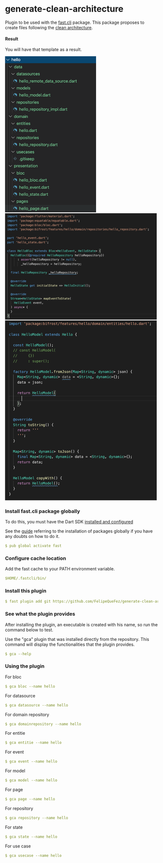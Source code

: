 # generate-clean-architecture

Plugin to be used with the [fast.cli](https://github.com/pbissonho/fast.cli) package. This package proposes to create files following the [clean architecture](https://blog.cleancoder.com/uncle-bob/2012/08/13/the-clean-architecture.html).

#### Result

You will have that template as a result.

<img src="/assets/example.png" width="300px"><img src="/assets/example2.png" width="500px"><img src="/assets/example3.png" width="500px">

### Install fast.cli package globally 

To do this, you must have the Dart SDK [installed and configured](https://dart.dev/get-dart) 

See the [guide](https://dart.dev/tools/pub/cmd/pub-global) referring to the installation of packages globally if you have any doubts on how to do it.

```yaml
$ pub global activate fast
```

### Configure cache location

Add the fast cache to your PATH environment variable.

```yaml
$HOME/.fastcli/bin/
```

### Install this plugin

```yaml
$ fast plugin add git https://github.com/FelipeQueFez/generate-clean-architecture.git
```

### See what the plugin provides

After installing the plugin, an executable is created with his name, so run the command below to test.

Use the "gca" plugin that was installed directly from the repository.
This command will display the functionalities that the plugin provides.

```yaml
$ gca --help
```

### Using the plugin

For bloc

```yaml
$ gca bloc --name hello
```

For datasource

```yaml
$ gca datasource --name hello
```

For domain repository

```yaml
$ gca domainrepository --name hello
```

For entitie

```yaml
$ gca entitie --name hello
```

For event

```yaml
$ gca event --name hello
```

For model

```yaml
$ gca model --name hello
```

For page

```yaml
$ gca page --name hello
```

For repository

```yaml
$ gca repository --name hello
```

For state

```yaml
$ gca state --name hello
```

For use case

```yaml
$ gca usecase --name hello
```